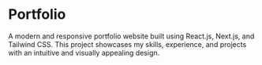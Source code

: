 # Portfolio
A modern and responsive portfolio website built using React.js, Next.js, and Tailwind CSS. This project showcases my skills, experience, and projects with an intuitive and visually appealing design.
